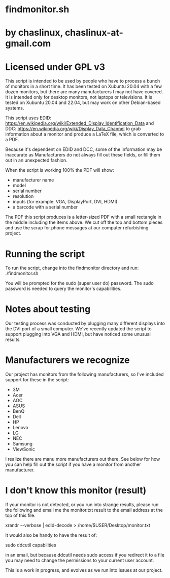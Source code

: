 # findmonitor.sh
# by chaslinux, chaslinux-at-gmail.com
# Licensed under GPL v3

This script is intended to be used by people who have to process a bunch of monitors in a short time.
It has been tested on Xubuntu 20.04 with a few dozen monitors, but there are many manufacturers I may not
have covered. It is intended only for desktop monitors, not laptops or televisions. It is tested on
Xubuntu 20.04 and 22.04, but may work on other Debian-based systems.

This script uses EDID: https://en.wikipedia.org/wiki/Extended_Display_Identification_Data and DDC: 
https://en.wikipedia.org/wiki/Display_Data_Channel to grab information about a monitor and produce 
a LaTeX file, which is converted to a PDF.

Because it's dependent on EDID and DCC, some of the information may be inaccurate as Manufacturers
do not always fill out these fields, or fill them out in an unexpected fashion.

When the script is working 100% the PDF will show:
* manufacturer name
* model
* serial number
* resolution
* inputs (for example: VGA, DisplayPort, DVI, HDMI)
* a barcode with a serial number

The PDF this script produces is a letter-sized PDF with a small rectangle in the middle including 
the items above. We cut off the top and bottom pieces and use the scrap for phone messages at our
computer refurbishing project.

# Running the script
To run the script, change into the findmonitor directory and run:
./findmonitor.sh

You will be prompted for the sudo (super user do) password. The sudo password is needed to query the
monitor's capabilities.

# Notes about testing
Our testing process was conducted by plugging many different displays into the DVI port of a
small computer. We've recently updated the script to support plugging into VGA and HDMI, but have 
noticed some unusual results.

# Manufacturers we recognize
Our project has monitors from the following manufacturers, so I've included support for these in the
script:
* 3M
* Acer
* AOC
* ASUS
* BenQ
* Dell
* HP
* Lenovo
* LG
* NEC
* Samsung
* ViewSonic

I realize there are manu more manufacturers out there. See below for how you can help fill out the script
if you have a monitor from another manufacturer.

# I don't know this monitor (result)
If your monitor is not detected, or you run into strange results, please run the following and email
me the monitor.txt result to the email address at the top of this file.

xrandr --verbose | edid-decode > /home/$USER/Desktop/monitor.txt

It would also be handy to have the result of:

sudo ddcutil capabilities

in an email, but because ddcutil needs sudo access if you redirect it to a file you may need to change
the permissions to your current user account.

This is a work in progress, and evolves as we run into issues at our project.

